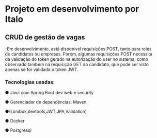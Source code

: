 # Projeto em desenvolvimento por Italo
## CRUD de gestão de vagas
-Em desenvolvimento, está disponível requisições POST, tanto para roles de candidatos ou empresas.
Porém, algumas requisições POST necessita da validação do token gerado na autorização do user no sistema,
como observado também na requisição GET do candidato, que pode ser visto apenas se for validado o token JWT.
### Tecnologias usadas:
● Java com Spring Boot dev web e security

● Gerenciador de dependências: Maven

●(Lombok,devtools,JWT,JPA,Validation)

● Docker  

● Postgresql


